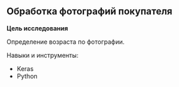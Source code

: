 ## Обработка фотографий покупателя


**Цель исследования** 

Определение возраста по фотографии.

Навыки и инструменты:

- Keras
- Python